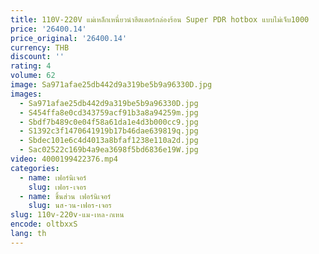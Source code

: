 ```yaml
---
title: 110V-220V แม่เหล็กเหนี่ยวนำฮีตเตอร์กล่องร้อน Super PDR hotbox แบบไม่เจ็บ1000
price: '26400.14'
price_original: '26400.14'
currency: THB
discount: ''
rating: 4
volume: 62
image: Sa971afae25db442d9a319be5b9a96330D.jpg
images:
  - Sa971afae25db442d9a319be5b9a96330D.jpg
  - S454ffa8e0cd343759acf91b3a8a94259m.jpg
  - Sbdf7b489c0e04f58a61da1e4d3b000cc9.jpg
  - S1392c3f1470641919b17b46dae639819q.jpg
  - Sbdec101e6c4d4013a8bfaf1238e110a2d.jpg
  - Sac02522c169b4a9ea3698f5bd6836e19W.jpg
video: 4000199422376.mp4
categories:
  - name: เฟอร์นิเจอร์
    slug: เฟอร-เจอร
  - name: ชิ้นส่วน เฟอร์นิเจอร์
    slug: นส-วน-เฟอร-เจอร
slug: 110v-220v-แม-เหล-กเหน
encode: oltbxxS
lang: th
---
```

  